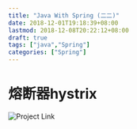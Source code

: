 ```yaml
---
title: "Java With Spring (二二)"
date: 2018-12-01T19:18:39+08:00
lastmod: 2018-12-08T20:22:12+08:00
draft: true
tags: ["java","Spring"]
categories: ["Spring"]
---
```


# 熔断器hystrix

![Project Link](https://github.com/hyyfrank/play_with_springboot/tree/feature/lesson1)
